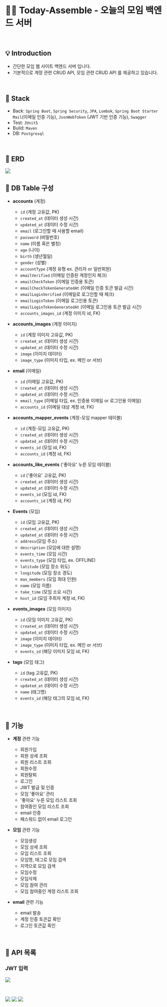 # 🙋‍♂️ Today-Assemble - 오늘의 모임 백엔드 서버

<br>

## 💡 Introduction

- 간단한 모임 웹 사이트 백엔드 서버 입니다.
- 기본적으로 계정 관련 CRUD API, 모임 관련 CRUD API 를 제공하고 있습니다.

<br>

## 🔖 Stack
- Back: `Spring Boot`, `Spring Security`, `JPA`, `Lombok`, `Spring Boot Starter Mail`(이메일 인증 기능), `JsonWebToken` (JWT 기반 인증 기능), `Swagger` 
- Test: `JUnit5`
- Build: `Maven`
- DB: `Postgresql`

<br>

## 🔖 ERD
![](./today_assemble_erd.png)


## 🔖 DB Table 구성

- **accounts** (계정)
    - `id` (계정 고유값, PK)
    - `created_at` (데이터 생성 시간)
    - `updated_at` (데이터 수정 시간)
    - `email` (로그인할 때 사용할 email)
    - `password` (비밀번호)
    - `name` (이름 혹은 별칭)
    - `age` (나이)
    - `birth` (생년월일)
    - `gender` (성별)
    - `accountType` (계정 유형 ex. 관리자 or 일반회원)
    - `emailVerified` (이메일 인증된 계정인지 체크)
    - `emailCheckToken` (이메일 인증용 토큰)
    - `emailCheckTokenGeneratedAt` (이메일 인증 토큰 발급 시간)
    - `emailLoginVerified` (이메일로 로그인할 때 체크)
    - `emailLoginToken` (이메일 로그인용 토큰)
    - `emailLoginTokenGeneratedAt` (이메일 로그인용 토큰 발급 시간)
    - `accounts_images_id` (계정 이미지 id, FK)
    
  
- **accounts_images** (계정 이미지)
    - `id` (계정 이미지 고유값, PK)
    - `created_at` (데이터 생성 시간)
    - `updated_at` (데이터 수정 시간)
    - `image` (이미지 데이터)
    - `image_type` (이미지 타입, ex. 메인 or 서브)


- **email** (이메일)
  - `id` (이메일 고유값, PK)
  - `created_at` (데이터 생성 시간)
  - `updated_at` (데이터 수정 시간)
  - `email_type` (이메일 타입, ex. 인증용 이메일 or 로그인용 이메일)
  - `accounts_id` (이메일 대상 계정 id, FK)


- **accounts_mapper_events** (계정-모임 mapper 테이블)
  - `id` (계정-모임 고유값, PK)
  - `created_at` (데이터 생성 시간)
  - `updated_at` (데이터 수정 시간)
  - `events_id` (모임 id, FK)
  - `accounts_id` (계정 id, FK)


- **accounts_like_events** ('좋아요' 누른 모임 테이블)
  - `id` ('좋아요' 고유값, PK)
  - `created_at` (데이터 생성 시간)
  - `updated_at` (데이터 수정 시간)
  - `events_id` (모임 id, FK)
  - `accounts_id` (계정 id, FK)



- **Events** (모임)
  - `id` (모임 고유값, PK)
  - `created_at` (데이터 생성 시간)
  - `updated_at` (데이터 수정 시간)
  - `address`(모임 주소)
  - `description` (모임에 대한 설명)
  - `events_time` (모임 시간)
  - `events_type` (모임 타입, ex. OFFLINE)
  - `latitude` (모임 장소 위도)
  - `longitude` (모임 장소 경도)
  - `max_members` (모임 최대 인원)
  - `name` (모임 이름)
  - `take_time` (모임 소요 시간)
  - `host_id` (모임 주최자 계정 id, FK)


- **events_images** (모임 이미지)
  - `id` (모임 이미지 고유값, PK)
  - `created_at` (데이터 생성 시간)
  - `updated_at` (데이터 수정 시간)
  - `image` (이미지 데이터)
  - `image_type` (이미지 타입, ex. 메인 or 서브)
  - `events_id` (해당 이미지 모임 id, FK)


- **tags** (모임 태그)
  - `id` (tag 고유값, PK)
  - `created_at` (데이터 생성 시간)
  - `updated_at` (데이터 수정 시간)
  - `name` (태그명)
  - `events_id` (해당 태그의 모임 id, FK)

<br>

## 🔖 기능

- **계정** 관련 기능
  - 회원가입
  - 회원 상세 조회
  - 회원 리스트 조회
  - 회원수정
  - 회원탈퇴
  - 로그인
  - JWT 발급 및 인증
  - 모임 '좋아요' 관리
  - '좋아요' 누른 모임 리스트 조회
  - 참여중인 모임 리스트 조회
  - email 인증
  - 패스워드 없이 email 로그인


- **모임** 관련 기능
  - 모임생성
  - 모임 상세 조회
  - 모임 리스트 조회
  - 모임명, 태그로 모임 검색
  - 지역으로 모임 검색
  - 모임수정
  - 모임삭제
  - 모임 참여 관리
  - 모임 참여중인 계정 리스트 조회


- **email** 관련 기능
  - email 발송
  - 계정 인증 토큰값 확인
  - 로그인 토큰값 혹인

<br>

## 🔖 API 목록

### JWT 입력
![](./swagger-jwt1.png)

<br>

![](./swagger-api1.png)
![](./swagger-api2.png)
![](./swagger-api3.png)

